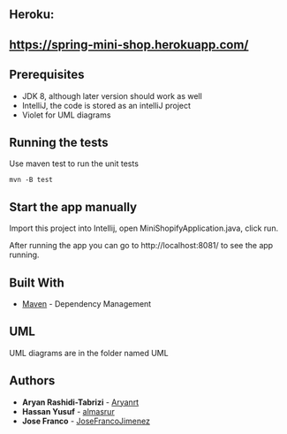 ## Heroku:
## https://spring-mini-shop.herokuapp.com/

## Prerequisites

* JDK 8, although later version should work as well
* IntelliJ, the code is stored as an intelliJ project
* Violet for UML diagrams


## Running the tests

Use maven test to run the unit tests

```
mvn -B test
```

## Start the app manually

Import this project into Intellij, open MiniShopifyApplication.java, click run. 

After running the app you can go to http://localhost:8081/ to see the app running.

## Built With

* [Maven](https://maven.apache.org/) - Dependency Management

## UML

UML diagrams are in the folder named UML

## Authors

* **Aryan Rashidi-Tabrizi** - [Aryanrt](https://github.com/Aryanrt)
* **Hassan Yusuf** - [almasrur](https://github.com/almasrur)
* **Jose Franco** - [JoseFrancoJimenez](https://github.com/JoseFrancoJimenez)
